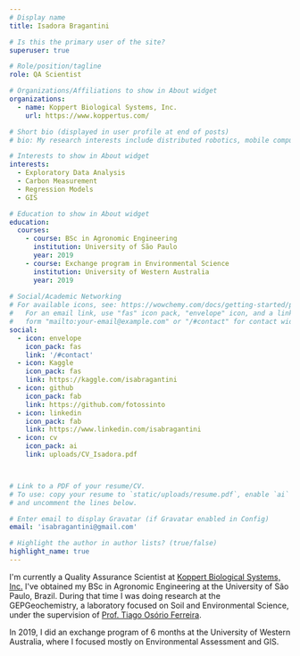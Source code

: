 ```yaml
---
# Display name
title: Isadora Bragantini

# Is this the primary user of the site?
superuser: true

# Role/position/tagline
role: QA Scientist

# Organizations/Affiliations to show in About widget
organizations:
  - name: Koppert Biological Systems, Inc.
    url: https://www.koppertus.com/

# Short bio (displayed in user profile at end of posts)
# bio: My research interests include distributed robotics, mobile computing and programmable matter.

# Interests to show in About widget
interests:
  - Exploratory Data Analysis
  - Carbon Measurement
  - Regression Models
  - GIS

# Education to show in About widget
education:
  courses:
    - course: BSc in Agronomic Engineering
      institution: University of São Paulo
      year: 2019
    - course: Exchange program in Environmental Science
      institution: University of Western Australia
      year: 2019
    
# Social/Academic Networking
# For available icons, see: https://wowchemy.com/docs/getting-started/page-builder/#icons
#   For an email link, use "fas" icon pack, "envelope" icon, and a link in the
#   form "mailto:your-email@example.com" or "/#contact" for contact widget.
social:
  - icon: envelope
    icon_pack: fas
    link: '/#contact'
  - icon: Kaggle
    icon_pack: fas
    link: https://kaggle.com/isabragantini
  - icon: github
    icon_pack: fab
    link: https://github.com/fotossinto
  - icon: linkedin
    icon_pack: fab
    link: https://www.linkedin.com/isabragantini
  - icon: cv
    icon_pack: ai
    link: uploads/CV_Isadora.pdf



# Link to a PDF of your resume/CV.
# To use: copy your resume to `static/uploads/resume.pdf`, enable `ai` icons in `params.toml`,
# and uncomment the lines below.

# Enter email to display Gravatar (if Gravatar enabled in Config)
email: 'isabragantini@gmail.com'

# Highlight the author in author lists? (true/false)
highlight_name: true
---
```


I'm currently a Quality Assurance Scientist at [Koppert Biological Systems, Inc.](https://www.koppertus.com/) I've obtained my BSc in Agronomic Engineering at the University of São Paulo, Brazil. During that time I was doing research at the GEPGeochemistry, a laboratory focused on Soil and Environmental Science, under the supervision of [Prof. Tiago Osório Ferreira](https://scholar.google.com/citations?hl=pt-BR&user=IEMFFVIAAAAJ). 

In 2019, I did an exchange program of 6 months at the University of Western Australia, where I focused mostly on Environmental Assessment and GIS. 
